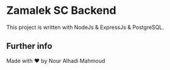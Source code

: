 # Zamalek SC Backend

This project is written with NodeJs & ExpressJs & PostgreSQL.

## Further info

Made with :heart: by Nour Alhadi Mahmoud
